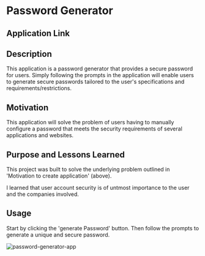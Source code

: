 # Password Generator

## Application Link

[](https://dylanmatthewcoito.github.io/mc3-password-generator/Develop/)

## Description

This application is a password generator that provides a secure password for users. Simply following the prompts in the application will enable users to generate secure passwords tailored to the user's specifications and requirements/restrictions. 


## Motivation 

This application will solve the problem of users having to manually configure a password that meets the security requirements of several applications and websites. 

## Purpose and Lessons Learned

This project was built to solve the underlying problem outlined in 'Motivation to create application' (above).

I learned that user account security is of untmost importance to the user and the companies involved. 


## Usage

Start by clicking the 'generate Password' button. Then follow the prompts to generate a unique and secure password. 

 ![password-generator-app](https://github.com/dylanmatthewcoito/mc3-password-generator/assets/71201051/718f0a68-eb72-44bb-8f87-d13ea07281f6)
